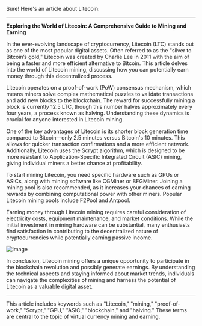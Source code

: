 Sure! Here's an article about Litecoin:

---

**Exploring the World of Litecoin: A Comprehensive Guide to Mining and Earning**

In the ever-evolving landscape of cryptocurrency, Litecoin (LTC) stands out as one of the most popular digital assets. Often referred to as the "silver to Bitcoin’s gold," Litecoin was created by Charlie Lee in 2011 with the aim of being a faster and more efficient alternative to Bitcoin. This article delves into the world of Litecoin mining, discussing how you can potentially earn money through this decentralized process.

Litecoin operates on a proof-of-work (PoW) consensus mechanism, which means miners solve complex mathematical puzzles to validate transactions and add new blocks to the blockchain. The reward for successfully mining a block is currently 12.5 LTC, though this number halves approximately every four years, a process known as halving. Understanding these dynamics is crucial for anyone interested in Litecoin mining.

One of the key advantages of Litecoin is its shorter block generation time compared to Bitcoin—only 2.5 minutes versus Bitcoin's 10 minutes. This allows for quicker transaction confirmations and a more efficient network. Additionally, Litecoin uses the Scrypt algorithm, which is designed to be more resistant to Application-Specific Integrated Circuit (ASIC) mining, giving individual miners a better chance at profitability.

To start mining Litecoin, you need specific hardware such as GPUs or ASICs, along with mining software like CGMiner or BFGMiner. Joining a mining pool is also recommended, as it increases your chances of earning rewards by combining computational power with other miners. Popular Litecoin mining pools include F2Pool and Antpool.

Earning money through Litecoin mining requires careful consideration of electricity costs, equipment maintenance, and market conditions. While the initial investment in mining hardware can be substantial, many enthusiasts find satisfaction in contributing to the decentralized nature of cryptocurrencies while potentially earning passive income.

![Image](https://github.com/user-attachments/assets/31692037-0104-4703-abd1-696b6a7dd41b)

In conclusion, Litecoin mining offers a unique opportunity to participate in the blockchain revolution and possibly generate earnings. By understanding the technical aspects and staying informed about market trends, individuals can navigate the complexities of mining and harness the potential of Litecoin as a valuable digital asset.

--- 

This article includes keywords such as "Litecoin," "mining," "proof-of-work," "Scrypt," "GPU," "ASIC," "blockchain," and "halving." These terms are central to the topic of virtual currency mining and earning.